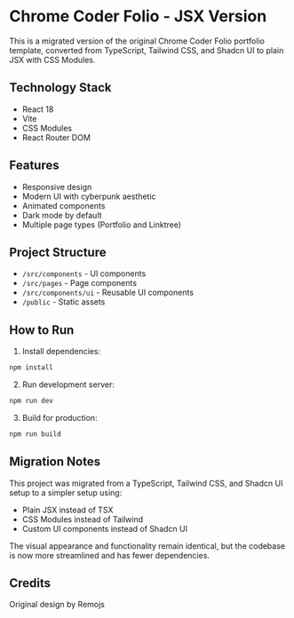 # Chrome Coder Folio - JSX Version

This is a migrated version of the original Chrome Coder Folio portfolio template, converted from TypeScript, Tailwind CSS, and Shadcn UI to plain JSX with CSS Modules.

## Technology Stack

- React 18
- Vite
- CSS Modules
- React Router DOM

## Features

- Responsive design
- Modern UI with cyberpunk aesthetic
- Animated components
- Dark mode by default
- Multiple page types (Portfolio and Linktree)

## Project Structure

- `/src/components` - UI components
- `/src/pages` - Page components
- `/src/components/ui` - Reusable UI components
- `/public` - Static assets

## How to Run

1. Install dependencies:
```bash
npm install
```

2. Run development server:
```bash
npm run dev
```

3. Build for production:
```bash
npm run build
```

## Migration Notes

This project was migrated from a TypeScript, Tailwind CSS, and Shadcn UI setup to a simpler setup using:
- Plain JSX instead of TSX
- CSS Modules instead of Tailwind
- Custom UI components instead of Shadcn UI

The visual appearance and functionality remain identical, but the codebase is now more streamlined and has fewer dependencies.

## Credits

Original design by Remojs
